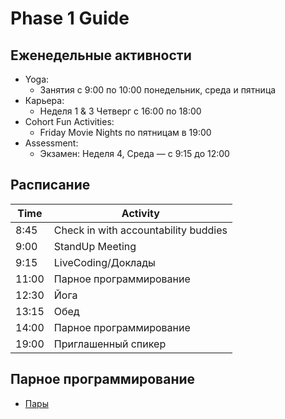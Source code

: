# Phase 1 Guide

## Еженедельные активности

- Yoga:
  - Занятия с 9:00 по 10:00 понедельник, среда и пятница 
- Карьера:
  - Неделя 1 & 3 Четверг с 16:00 по 18:00 
- Cohort Fun Activities:
  - Friday Movie Nights по пятницам в 19:00
- Assessment:
  - Экзамен: Неделя 4, Среда — с 9:15 до 12:00

## Расписание 

Time    | Activity
---     | ---
8:45    | Check in with accountability buddies
9:00    | StandUp Meeting
9:15    | LiveCoding/Доклады
11:00   | Парное программирование 
12:30   | Йога
13:15   | Обед
14:00   | Парное программирование 
19:00   | Приглашенный спикер


## Парное программирование 

- [Пары](../resources/pairs.md)
